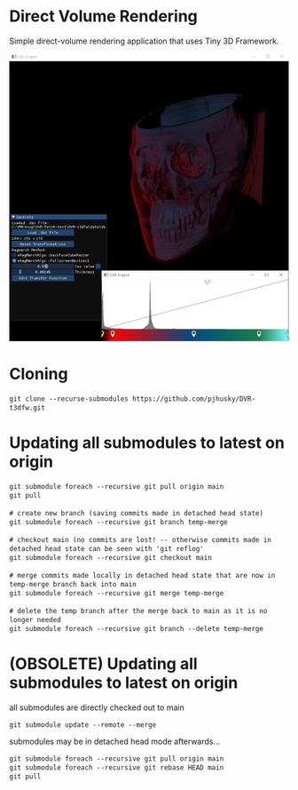 # Direct Volume Rendering

Simple direct-volume rendering application that uses Tiny 3D Framework. 

![](DVR_sample.png)

# Cloning

	git clone --recurse-submodules https://github.com/pjhusky/DVR-t3dfw.git
	
	
	
# Updating all submodules to latest on origin
	
	git submodule foreach --recursive git pull origin main
	git pull
	
	# create new branch (saving commits made in detached head state)
	git submodule foreach --recursive git branch temp-merge
	
	# checkout main (no commits are lost! -- otherwise commits made in detached head state can be seen with 'git reflog'
	git submodule foreach --recursive git checkout main
	
	# merge commits made locally in detached head state that are now in temp-merge branch back into main
	git submodule foreach --recursive git merge temp-merge
	
	# delete the temp branch after the merge back to main as it is no longer needed
	git submodule foreach --recursive git branch --delete temp-merge


# (OBSOLETE) Updating all submodules to latest on origin
	
all submodules are directly checked out to main
	
	git submodule update --remote --merge


submodules may be in detached head mode afterwards...

	git submodule foreach --recursive git pull origin main
	git submodule foreach --recursive git rebase HEAD main
	git pull
